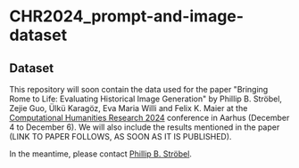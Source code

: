 # CHR2024_prompt-and-image-dataset

## Dataset
This repository will soon contain the data used for the paper "Bringing Rome to Life: Evaluating Historical Image Generation" by Phillip B. Ströbel, Zejie Guo, Ülkü Karagöz, Eva Maria Willi and Felix K. Maier at the [Computational Humanities Research 2024](https://2024.computational-humanities-research.org/) conference in Aarhus (December 4 to December 6). We will also include the results mentioned in the paper (LINK TO PAPER FOLLOWS, AS SOON AS IT IS PUBLISHED).

In the meantime, please contact [Phillip B. Ströbel](mailto:phillip.stroebel@hist.uzh.ch).
